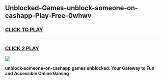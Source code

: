 
## Unblocked-Games-unblock-someone-on-cashapp-Play-Free-0whwv
<h3>
<a href="https://premium76.site?title=unblock-someone-on-cashapp&ref=21A">CLICK TO PLAY</a></h3>
<hr>

<h3>
<a href="https://premium76.site?title=unblock-someone-on-cashapp&ref=21A">CLICK 2 PLAY</a>
  
</h3>

<a href="https://premium76.site?title=unblock-someone-on-cashapp&ref=21A"><img src="https://clearcache.store/games.png"></a>


**unblock-someone-on-cashapp games unblocked: Your Gateway to Fun and Accessible Online Gaming**
